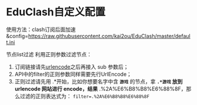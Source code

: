# EduClash自定义配置
使用方法：clash订阅后面加速  &config=https://raw.githubusercontent.com/kai2ou/EduClash/master/default.ini

节点list过滤  利用正则参数过滤节点：

1. 订阅链接请先[urlencode](https://www.urlencoder.org/)之后再接入 sub 参数后；
2. API中的filter的正则参数同样需要先行UrlEncode；
3. 正则过滤请先用 .*开始，比如你想要名字中含 **`游戏`** 的节点，拿 **`.*游戏` 放到 urlencode 网站进行 encode，结果** .%2A%E6%B8%B8%E6%88%8F，那么过滤的正则表达式为：
`filter=.%2A%E6%B8%B8%E6%88%8F`
